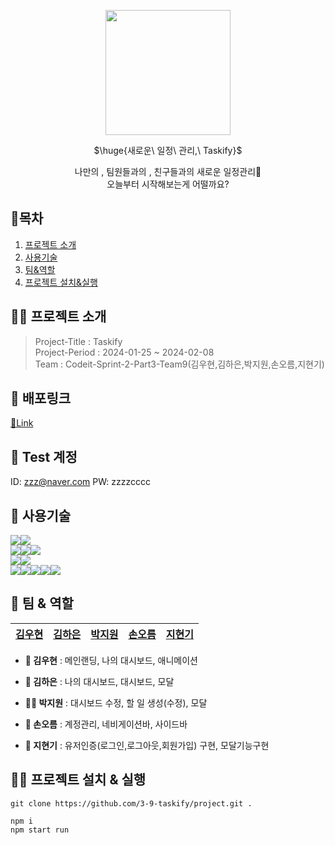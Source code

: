 <p align="center"><img width="200" heigth="280" src="https://github.com/3-9-taskify/project/assets/124851297/dd62c94f-7d9e-4427-a428-847ccdaa931b"></p>

<p align="center">$\huge{새로운\ 일정\ 관리,\ Taskify}$</p>
<p align="center" color="#ccc">나만의 , 팀원들과의 , 친구들과의 새로운 일정관리📃<br/>오늘부터 시작해보는게 어떨까요?</p>

## 📘목차

1. [프로젝트 소개](#프로젝트-소개)
2. [사용기술](#사용기술)
3. [팀&역할](#팀--역할)
4. [프로젝트 설치&실행](#프로젝트-설치--실행)

## 🧑‍💻 프로젝트 소개

> Project-Title : Taskify  
> Project-Period : 2024-01-25 ~ 2024-02-08  
> Team : Codeit-Sprint-2-Part3-Team9(김우현,김하은,박지원,손오름,지현기)

## 🔗 배포링크

[🔗Link](https://project-cf3j.vercel.app/)

## 🔑 Test 계정

ID: zzz@naver.com
PW: zzzzcccc

## 🔎 사용기술

<img src="https://img.shields.io/badge/React-61DAFB?style=for-the-badge&logo=react&logoColor=white"><img src="https://img.shields.io/badge/Next.js-000000?style=for-the-badge&logo=next.js&logoColor=white">  
<img src="https://img.shields.io/badge/Sass-CC6699?style=for-the-badge&logo=sass&logoColor=white"><img src="https://img.shields.io/badge/CSS Modules-000000?style=for-the-badge&logo=cssmodules&logoColor=white"><img src="https://img.shields.io/badge/classnames-1572b6?style=for-the-badge&logo=css3&logoColor=white">  
<img src="https://img.shields.io/badge/Axios-5A29E4?style=for-the-badge&logo=axios&logoColor=white"><img src="https://img.shields.io/badge/React Query-FF4154?style=for-the-badge&logo=reactquery&logoColor=white">  
<img src="https://img.shields.io/badge/NiceModal-ECD53F?style=for-the-badge&logo=react&logoColor=white"><img src="https://img.shields.io/badge/ReactHookForm-EC5990?style=for-the-badge&logo=reacthookform&logoColor=white"><img src="https://img.shields.io/badge/FramerMotion-0055FF?style=for-the-badge&logo=framer&logoColor=white"><img src="https://img.shields.io/badge/ReactDateFicker-770C56?style=for-the-badge&logo=datefns&logoColor=white"><img src="https://img.shields.io/badge/Nprogress-5CE500?style=for-the-badge&logo=progress&logoColor=white">

## 👥 팀 & 역할

| [김우현](https://github.com/rladngus133)                                                                                                     | [김하은](https://github.com/hankim0904)                                                                                                      | [박지원](https://github.com/bjiwon324)                                                                                                  | [손오름](https://github.com/mrhandsup)                                                                                                | [지현기](https://github.com/ccwnc)                                                                                                      |
| ----------------------------------------------------------------------------------------------------------------------------------------- | ----------------------------------------------------------------------------------------------------------------------------------------- | ----------------------------------------------------------------------------------------------------------------------------------------- | ----------------------------------------------------------------------------------------------------------------------------------------- | ----------------------------------------------------------------------------------------------------------------------------------------- |


- **👦 김우현** : 메인랜딩, 나의 대시보드, 애니메이션

- **👧 김하은** : 나의 대시보드, 대시보드, 모달

- **👩‍🦰 박지원** : 대시보드 수정, 할 일 생성(수정), 모달

- **👦 손오름** : 계정관리, 네비게이션바, 사이드바

- **👦 지현기** : 유저인증(로그인,로그아웃,회원가입) 구현, 모달기능구현

## 🧑‍💻 프로젝트 설치 & 실행

```
git clone https://github.com/3-9-taskify/project.git .

npm i
npm start run
```
